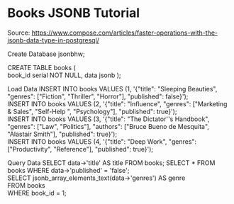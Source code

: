 # Books JSONB Tutorial 

Source: 
https://www.compose.com/articles/faster-operations-with-the-jsonb-data-type-in-postgresql/


Create Database jsonbhw; 

CREATE TABLE books (  
  book_id serial NOT NULL,
  data jsonb
);

Load Data
INSERT INTO books VALUES (1, '{"title": "Sleeping Beauties", "genres": ["Fiction", "Thriller", "Horror"], "published": false}');  
INSERT INTO books VALUES (2, '{"title": "Influence", "genres": ["Marketing & Sales", "Self-Help ", "Psychology"], "published": true}');  
INSERT INTO books VALUES (3, '{"title": "The Dictator''s Handbook", "genres": ["Law", "Politics"], "authors": ["Bruce Bueno de Mesquita", "Alastair Smith"], "published": true}');  
INSERT INTO books VALUES (4, '{"title": "Deep Work", "genres": ["Productivity", "Reference"], "published": true}');  


Query Data 
SELECT data->'title' AS title FROM books;
SELECT * FROM books WHERE data->'published' = 'false';  
SELECT jsonb_array_elements_text(data->'genres') AS genre  
FROM books  
WHERE book_id = 1;    

